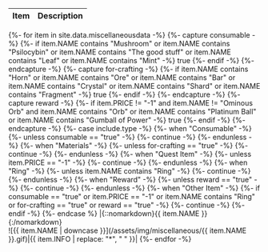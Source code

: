 |Item|Description|
|-|-|
{%- for item in site.data.miscellaneousdata -%}
  {%- capture consumable -%}
    {%- if item.NAME contains "Mushroom" or item.NAME contains "Psilocybin" or item.NAME contains "The good stuff" or item.NAME contains "Leaf" or item.NAME contains "Mint" -%}
      true
    {%- endif -%}
  {%- endcapture -%}
  {%- capture for-crafting -%}
    {%- if item.NAME contains "Horn" or item.NAME contains "Ore" or item.NAME contains "Bar" or item.NAME contains "Crystal" or item.NAME contains "Shard" or item.NAME contains "Fragment" -%}
      true
    {%- endif -%}
  {%- endcapture -%}
  {%- capture reward -%}
    {%- if item.PRICE != "-1" and item.NAME != "Ominous Orb" and item.NAME contains "Orb" or item.NAME contains "Platinum Ball" or item.NAME contains "Gumball of Power" -%}
      true
    {%- endif -%}
  {%- endcapture -%}
  {%- case include.type -%}
    {%- when "Consumable" -%}
      {%- unless consumable == "true" -%}
        {%- continue -%}
      {%- endunless -%}
    {%- when "Materials" -%}
      {%- unless for-crafting == "true" -%}
        {%- continue -%}
      {%- endunless -%}
    {%- when "Quest Item" -%}
      {%- unless item.PRICE == "-1" -%}
        {%- continue -%}
      {%- endunless -%}
    {%- when "Ring" -%}
      {%- unless item.NAME contains "Ring" -%}
        {%- continue -%}
      {%- endunless -%}
    {%- when "Reward" -%}
      {%- unless reward == "true" -%}
        {%- continue -%}
      {%- endunless -%}
    {%- when "Other Item" -%}
      {%- if consumable == "true" or item.PRICE == "-1" or item.NAME contains "Ring" or for-crafting == "true" or reward == "true" -%}
        {%- continue -%}
      {%- endif -%}
  {%- endcase %}
  |{::nomarkdown}<span class="record-name">{{ item.NAME }}</span>{:/nomarkdown}<br />![{{ item.NAME | downcase }}](/assets/img/miscellaneous/{{ item.NAME }}.gif)|{{ item.INFO | replace: "*", " " }}|
{%- endfor -%}